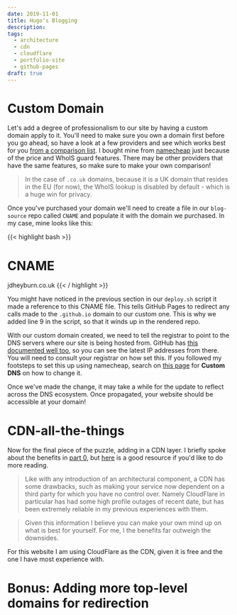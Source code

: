 ```yaml
---
date: 2019-11-01
title: Hugo's Blogging
description:
tags:
  - architecture
  - cdn
  - cloudflare
  - portfolio-site
  - github-pages
draft: true
---
```


# Custom Domain
Let's add a degree of professionalism to our site by having a custom domain apply to it. You'll need to make sure you own a domain first before you go ahead, so have a look at a few providers and see which works best for you [from a comparison list](https://www.techradar.com/uk/news/best-domain-registrars-in-2019). I bought mine from [namecheap](https://www.namecheap.com/) just because of the price and WhoIS guard features. There may be other providers that have the same features, so make sure to make your own comparison!

> In the case of `.co.uk` domains, because it is a UK domain that resides in the EU (for now), the WhoIS lookup is disabled by default - which is a huge win for privacy.

Once you've purchased your domain we'll need to create a file in our `blog-source` repo called `CNAME` and populate it with the domain we purchased. In my case, mine looks like this:

{{< highlight bash >}}
# CNAME
jdheyburn.co.uk
{{< / highlight >}}

You might have noticed in the previous section in our `deploy.sh` script it made a reference to this CNAME file. This tells GitHub Pages to redirect any calls made to the `.github.io` domain to our custom one. This is why we added line 9 in the script, so that it winds up in the rendered repo.

With our custom domain created, we need to tell the registrar to point to the DNS servers where our site is being hosted from. GitHub has [this documented well too](https://help.github.com/en/github/working-with-github-pages/managing-a-custom-domain-for-your-github-pages-site#configuring-an-apex-domain), so you can see the latest IP addresses from there. You will need to consult your registrar on how set this. If you followed my footsteps to set this up using namecheap, search on [this page](https://www.namecheap.com/support/knowledgebase/article.aspx/767/10/how-to-change-dns-for-a-domain) for **Custom DNS** on how to change it.

Once we've made the change, it may take a while for the update to reflect across the DNS ecosystem. Once propagated, your website should be accessible at your domain!

# CDN-all-the-things

Now for the final piece of the puzzle, adding in a CDN layer. I briefly spoke about the benefits in [part 0](/posts/applying-cartography/), but [here](https://blog.webnames.ca/advantages-and-disadvantages-of-a-content-delivery-network/) is a good resource if you'd like to do more reading.

> Like with any introduction of an architectural component, a CDN has some drawbacks, such as making your service now dependent on a third party for which you have no control over. Namely CloudFlare in particular has had some high profile outages of recent date, but has been extremely reliable in my previous experiences with them.

>Given this information I believe you can make your own mind up on what is best for yourself. For me, I the benefits far outweigh the downsides.

For this website I am using CloudFlare as the CDN, given it is free and the one I have most experience with. 

# Bonus: Adding more top-level domains for redirection
